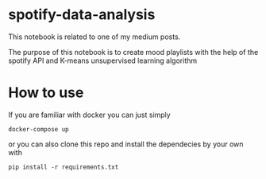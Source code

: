 # spotify-data-analysis

This notebook is related to one of my medium posts.

The purpose of this notebook is to create mood playlists with the help of the spotify API and K-means unsupervised learning algorithm


# How to use

If you are familiar with docker you can just simply 

`docker-compose up`

or you can also clone this repo and install the dependecies by your own with

`pip install -r requirements.txt`

